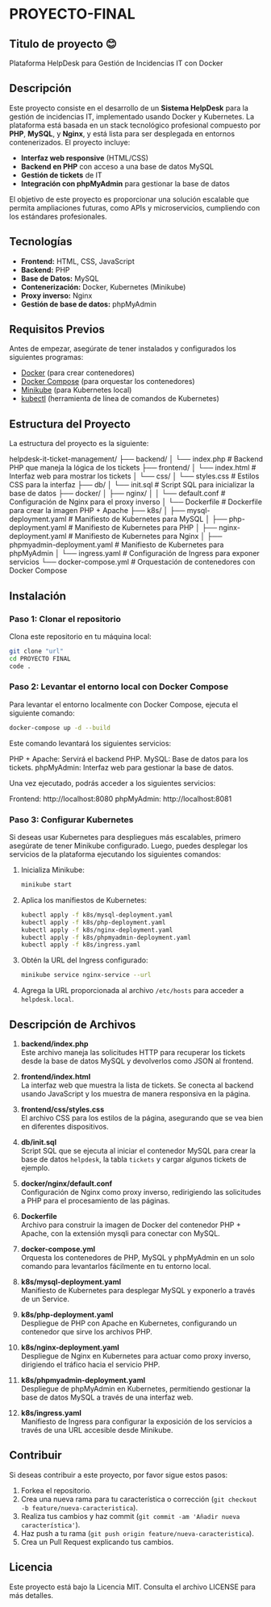 # PROYECTO-FINAL

## Titulo de proyecto 😊 

Plataforma HelpDesk para Gestión de Incidencias IT con Docker

## Descripción

Este proyecto consiste en el desarrollo de un **Sistema HelpDesk** para la gestión de incidencias IT, implementado usando Docker y Kubernetes. La plataforma está basada en un stack tecnológico profesional compuesto por **PHP**, **MySQL**, y **Nginx**, y está lista para ser desplegada en entornos contenerizados. El proyecto incluye:

- **Interfaz web responsive** (HTML/CSS)
- **Backend en PHP** con acceso a una base de datos MySQL
- **Gestión de tickets** de IT
- **Integración con phpMyAdmin** para gestionar la base de datos

El objetivo de este proyecto es proporcionar una solución escalable que permita ampliaciones futuras, como APIs y microservicios, cumpliendo con los estándares profesionales.

## Tecnologías

- **Frontend:** HTML, CSS, JavaScript
- **Backend:** PHP
- **Base de Datos:** MySQL
- **Contenerización:** Docker, Kubernetes (Minikube)
- **Proxy inverso:** Nginx
- **Gestión de base de datos:** phpMyAdmin

## Requisitos Previos

Antes de empezar, asegúrate de tener instalados y configurados los siguientes programas:

- [Docker](https://www.docker.com/get-started) (para crear contenedores)
- [Docker Compose](https://docs.docker.com/compose/install/) (para orquestar los contenedores)
- [Minikube](https://minikube.sigs.k8s.io/docs/) (para Kubernetes local)
- [kubectl](https://kubernetes.io/docs/tasks/tools/install-kubectl/) (herramienta de línea de comandos de Kubernetes)

## Estructura del Proyecto

La estructura del proyecto es la siguiente:

helpdesk-it-ticket-management/
├── backend/
│   └── index.php  # Backend PHP que maneja la lógica de los tickets
├── frontend/
│   └── index.html  # Interfaz web para mostrar los tickets
│   └── css/
│       └── styles.css  # Estilos CSS para la interfaz
├── db/
│   └── init.sql  # Script SQL para inicializar la base de datos
├── docker/
│   ├── nginx/
│   │   └── default.conf  # Configuración de Nginx para el proxy inverso
│   └── Dockerfile  # Dockerfile para crear la imagen PHP + Apache
├── k8s/
│   ├── mysql-deployment.yaml  # Manifiesto de Kubernetes para MySQL
│   ├── php-deployment.yaml  # Manifiesto de Kubernetes para PHP
│   ├── nginx-deployment.yaml  # Manifiesto de Kubernetes para Nginx
│   ├── phpmyadmin-deployment.yaml  # Manifiesto de Kubernetes para phpMyAdmin
│   └── ingress.yaml  # Configuración de Ingress para exponer servicios
└── docker-compose.yml  # Orquestación de contenedores con Docker Compose

## Instalación

### Paso 1: Clonar el repositorio

Clona este repositorio en tu máquina local:

```bash
git clone "url"
cd PROYECTO FINAL
code .
```

### Paso 2: Levantar el entorno local con Docker Compose

Para levantar el entorno localmente con Docker Compose, ejecuta el siguiente comando:

```bash
docker-compose up -d --build
```
Este comando levantará los siguientes servicios:

PHP + Apache: Servirá el backend PHP.
MySQL: Base de datos para los tickets.
phpMyAdmin: Interfaz web para gestionar la base de datos.

Una vez ejecutado, podrás acceder a los siguientes servicios:

Frontend: http://localhost:8080
phpMyAdmin: http://localhost:8081

### Paso 3: Configurar Kubernetes

Si deseas usar Kubernetes para despliegues más escalables, primero asegúrate de tener Minikube configurado. Luego, puedes desplegar los servicios de la plataforma ejecutando los siguientes comandos:

1. Inicializa Minikube:

    ```bash
    minikube start
    ```

2. Aplica los manifiestos de Kubernetes:

    ```bash
    kubectl apply -f k8s/mysql-deployment.yaml
    kubectl apply -f k8s/php-deployment.yaml
    kubectl apply -f k8s/nginx-deployment.yaml
    kubectl apply -f k8s/phpmyadmin-deployment.yaml
    kubectl apply -f k8s/ingress.yaml
    ```

3. Obtén la URL del Ingress configurado:

    ```bash
    minikube service nginx-service --url
    ```

4. Agrega la URL proporcionada al archivo `/etc/hosts` para acceder a `helpdesk.local`.

## Descripción de Archivos

1. **backend/index.php**  
   Este archivo maneja las solicitudes HTTP para recuperar los tickets desde la base de datos MySQL y devolverlos como JSON al frontend.

2. **frontend/index.html**  
   La interfaz web que muestra la lista de tickets. Se conecta al backend usando JavaScript y los muestra de manera responsiva en la página.

3. **frontend/css/styles.css**  
   El archivo CSS para los estilos de la página, asegurando que se vea bien en diferentes dispositivos.

4. **db/init.sql**  
   Script SQL que se ejecuta al iniciar el contenedor MySQL para crear la base de datos `helpdesk`, la tabla `tickets` y cargar algunos tickets de ejemplo.

5. **docker/nginx/default.conf**  
   Configuración de Nginx como proxy inverso, redirigiendo las solicitudes a PHP para el procesamiento de las páginas.

6. **Dockerfile**  
   Archivo para construir la imagen de Docker del contenedor PHP + Apache, con la extensión mysqli para conectar con MySQL.

7. **docker-compose.yml**  
   Orquesta los contenedores de PHP, MySQL y phpMyAdmin en un solo comando para levantarlos fácilmente en tu entorno local.

8. **k8s/mysql-deployment.yaml**  
   Manifiesto de Kubernetes para desplegar MySQL y exponerlo a través de un Service.

9. **k8s/php-deployment.yaml**  
   Despliegue de PHP con Apache en Kubernetes, configurando un contenedor que sirve los archivos PHP.

10. **k8s/nginx-deployment.yaml**  
    Despliegue de Nginx en Kubernetes para actuar como proxy inverso, dirigiendo el tráfico hacia el servicio PHP.

11. **k8s/phpmyadmin-deployment.yaml**  
    Despliegue de phpMyAdmin en Kubernetes, permitiendo gestionar la base de datos MySQL a través de una interfaz web.

12. **k8s/ingress.yaml**  
    Manifiesto de Ingress para configurar la exposición de los servicios a través de una URL accesible desde Minikube.

## Contribuir

Si deseas contribuir a este proyecto, por favor sigue estos pasos:

1. Forkea el repositorio.
2. Crea una nueva rama para tu característica o corrección (`git checkout -b feature/nueva-caracteristica`).
3. Realiza tus cambios y haz commit (`git commit -am 'Añadir nueva característica'`).
4. Haz push a tu rama (`git push origin feature/nueva-caracteristica`).
5. Crea un Pull Request explicando tus cambios.

## Licencia

Este proyecto está bajo la Licencia MIT. Consulta el archivo LICENSE para más detalles.
